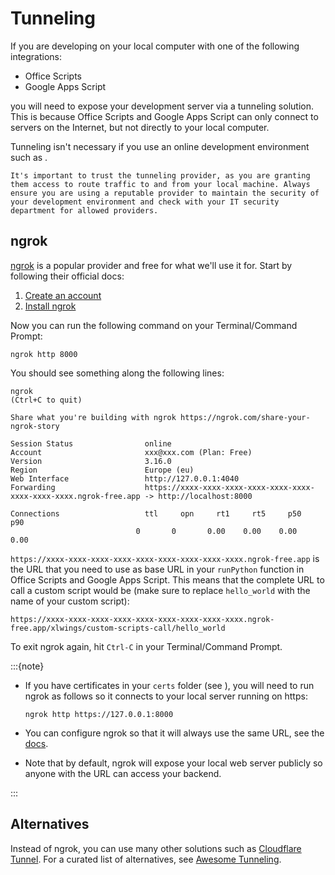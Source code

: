 # Tunneling

If you are developing on your local computer with one of the following integrations:

- Office Scripts
- Google Apps Script

you will need to expose your development server via a tunneling solution. This is because Office Scripts and Google Apps Script can only connect to servers on the Internet, but not directly to your local computer.

Tunneling isn't necessary if you use an online development environment such as [](github_codespaces.md).

```{note}
It's important to trust the tunneling provider, as you are granting them access to route traffic to and from your local machine. Always ensure you are using a reputable provider to maintain the security of your development environment and check with your IT security department for allowed providers.
```

## ngrok

[ngrok](https://ngrok.com/) is a popular provider and free for what we'll use it for. Start by following their official docs:

1. [Create an account](https://dashboard.ngrok.com/signup)
2. [Install ngrok](https://ngrok.com/download)

Now you can run the following command on your Terminal/Command Prompt:

```text
ngrok http 8000
```

You should see something along the following lines:

```text
ngrok                                                                                                                (Ctrl+C to quit)

Share what you're building with ngrok https://ngrok.com/share-your-ngrok-story

Session Status                online
Account                       xxx@xxx.com (Plan: Free)
Version                       3.16.0
Region                        Europe (eu)
Web Interface                 http://127.0.0.1:4040
Forwarding                    https://xxxx-xxxx-xxxx-xxxx-xxxx-xxxx-xxxx-xxxx-xxxx.ngrok-free.app -> http://localhost:8000

Connections                   ttl     opn     rt1     rt5     p50     p90
                            0       0       0.00    0.00    0.00    0.00
```

`https://xxxx-xxxx-xxxx-xxxx-xxxx-xxxx-xxxx-xxxx-xxxx.ngrok-free.app` is the URL that you need to use as base URL in your `runPython` function in Office Scripts and Google Apps Script. This means that the complete URL to call a custom script would be (make sure to replace `hello_world` with the name of your custom script):

```
https://xxxx-xxxx-xxxx-xxxx-xxxx-xxxx-xxxx-xxxx-xxxx.ngrok-free.app/xlwings/custom-scripts-call/hello_world
```

To exit ngrok again, hit `Ctrl-C` in your Terminal/Command Prompt.

:::{note}

- If you have certificates in your `certs` folder (see [](dev_certificates.md)), you will need to run ngrok as follows so it connects to your local server running on https:

  ```text
  ngrok http https://127.0.0.1:8000
  ```

- You can configure ngrok so that it will always use the same URL, see the [docs](https://ngrok.com/docs/getting-started/#step-4-always-use-the-same-domain).

- Note that by default, ngrok will expose your local web server publicly so anyone with the URL can access your backend.

:::

## Alternatives

Instead of ngrok, you can use many other solutions such as [Cloudflare Tunnel](https://developers.cloudflare.com/cloudflare-one/connections/connect-networks/). For a curated list of alternatives, see [Awesome Tunneling](https://github.com/anderspitman/awesome-tunneling).
